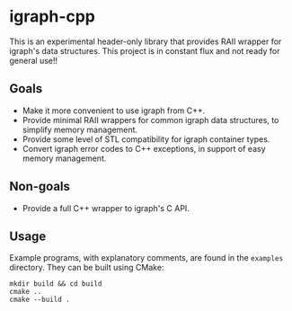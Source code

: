 # igraph-cpp

This is an experimental header-only library that provides RAII wrapper for igraph's data structures. This project is in constant flux and not ready for general use!!

## Goals

 - Make it more convenient to use igraph from C++.
 - Provide minimal RAII wrappers for common igraph data structures, to simplify memory management.
 - Provide some level of STL compatibility for igraph container types.
 - Convert igraph error codes to C++ exceptions, in support of easy memory management.

## Non-goals

 - Provide a full C++ wrapper to igraph's C API.

## Usage

Example programs, with explanatory comments, are found in the `examples` directory. They can be built using CMake:

```
mkdir build && cd build
cmake ..
cmake --build .
```
